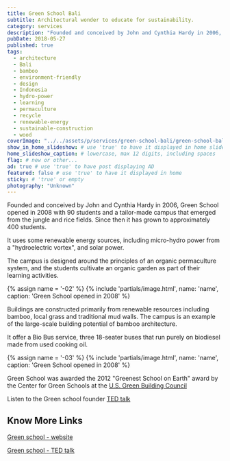 ```yaml
---
title: Green School Bali
subtitle: Architectural wonder to educate for sustainability.
category: services
description: "Founded and conceived by John and Cynthia Hardy in 2006, Green School opened in 2008 with 90 students and a tailor-made campus that emerged from the jungle..."
pubDate: 2018-05-27
published: true
tags:
  - architecture
  - Bali
  - bamboo
  - environment-friendly
  - design
  - Indonesia
  - hydro-power
  - learning
  - permaculture
  - recycle
  - renewable-energy
  - sustainable-construction
  - wood
coverImage: "../../assets/p/services/green-school-bali/green-school-bali.jpg"
show_in_home_slideshow: # use 'true' to have it displayed in home slideshow
home_slideshow_caption: # lowercase, max 12 digits, including spaces
flag: # new or other...
ad: true # use 'true' to have post displaying AD
featured: false # use 'true' to have it displayed in home
sticky: # 'true' or empty
photography: "Unknown"
---
```


Founded and conceived by John and Cynthia Hardy in 2006, Green School opened in 2008 with 90 students and a tailor-made campus that emerged from the jungle and rice fields. Since then it has grown to approximately 400 students.

It uses some renewable energy sources, including micro-hydro power from a "hydroelectric vortex", and solar power.

The campus is designed around the principles of an organic permaculture system, and the students cultivate an organic garden as part of their learning activities.

{% assign name = '-02' %} {% include 'partials/image.html', name: 'name', caption: 'Green School opened in 2008' %}

Buildings are constructed primarily from renewable resources including bamboo, local grass and traditional mud walls. The campus is an example of the large-scale building potential of bamboo architecture.

It offer a Bio Bus service, three 18-seater buses that run purely on biodiesel made from used cooking oil.

{% assign name = '-03' %} {% include 'partials/image.html', name: 'name', caption: 'Green School opened in 2008' %}

Green School was awarded the 2012 "Greenest School on Earth" award by the Center for Green Schools at the [U.S. Green Building Council](https://en.wikipedia.org/wiki/U.S._Green_Building_Council)

Listen to the Green school founder [TED talk](https://www.ted.com/talks/john_hardy_my_green_school_dream/transcript?language=en)

## Know More Links

[Green school - website](https://www.greenschool.org/)

[Green school - TED talk](https://www.ted.com/talks/john_hardy_my_green_school_dream/transcript?language=en)
